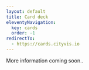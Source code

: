 ```yaml
---
layout: default
title: Card deck
eleventyNavigation:
  key: cards
  order: -1
redirectTo:
  - https://cards.cityvis.io
---
```


<section class="static-section">

More information coming soon..

</section>
